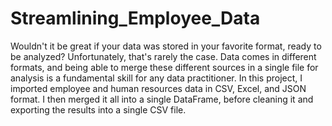 # Streamlining_Employee_Data
Wouldn't it be great if your data was stored in your favorite format, ready to be analyzed? Unfortunately, that's rarely the case. Data comes in different formats, and being able to merge these different sources in a single file for analysis is a fundamental skill for any data practitioner.  In this project, I imported employee and human resources data in CSV, Excel, and JSON format. I then merged it all into a single DataFrame, before cleaning it and exporting the results into a single CSV file.
